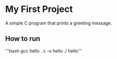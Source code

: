 # My First Project
A simple C program that prints a greeting message.
## How to run
'''bash
gcc hello . c -o hello
./ hello'''
